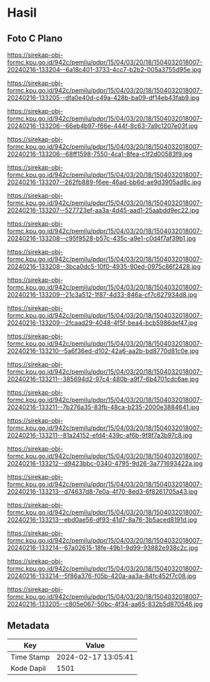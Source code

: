 # Hasil

## Foto C Plano

https://sirekap-obj-formc.kpu.go.id/942c/pemilu/pdpr/15/04/03/20/18/1504032018007-20240216-133204--6a18c401-3733-4cc7-b2b2-005a3755d95e.jpg

https://sirekap-obj-formc.kpu.go.id/942c/pemilu/pdpr/15/04/03/20/18/1504032018007-20240216-133205--dfa0e40d-c49a-428b-ba09-df14eb43fab9.jpg

https://sirekap-obj-formc.kpu.go.id/942c/pemilu/pdpr/15/04/03/20/18/1504032018007-20240216-133206--66eb4b97-f66e-444f-8c63-7a9c1207e03f.jpg

https://sirekap-obj-formc.kpu.go.id/942c/pemilu/pdpr/15/04/03/20/18/1504032018007-20240216-133206--68ff1598-7550-4ca1-8fea-c1f2d00583f9.jpg

https://sirekap-obj-formc.kpu.go.id/942c/pemilu/pdpr/15/04/03/20/18/1504032018007-20240216-133207--262fb889-f6ee-46ad-bb6d-ae9d3905ad8c.jpg

https://sirekap-obj-formc.kpu.go.id/942c/pemilu/pdpr/15/04/03/20/18/1504032018007-20240216-133207--527723ef-aa3a-4d45-aad1-25aabdd9ec22.jpg

https://sirekap-obj-formc.kpu.go.id/942c/pemilu/pdpr/15/04/03/20/18/1504032018007-20240216-133208--c95f9528-b57c-435c-a9e1-c0d4f7af39b1.jpg

https://sirekap-obj-formc.kpu.go.id/942c/pemilu/pdpr/15/04/03/20/18/1504032018007-20240216-133208--3bca0dc5-10f0-4935-90ed-0975c86f2428.jpg

https://sirekap-obj-formc.kpu.go.id/942c/pemilu/pdpr/15/04/03/20/18/1504032018007-20240216-133209--21c3a512-1f87-4d33-846a-cf7c627934d8.jpg

https://sirekap-obj-formc.kpu.go.id/942c/pemilu/pdpr/15/04/03/20/18/1504032018007-20240216-133209--2fcaad29-4048-4f5f-bea4-bcb5986def47.jpg

https://sirekap-obj-formc.kpu.go.id/942c/pemilu/pdpr/15/04/03/20/18/1504032018007-20240216-133210--5a6f36ed-d102-42a6-aa2b-bd8770d81c0e.jpg

https://sirekap-obj-formc.kpu.go.id/942c/pemilu/pdpr/15/04/03/20/18/1504032018007-20240216-133211--385694d2-97c4-480b-a9f7-6b4701cdc6ae.jpg

https://sirekap-obj-formc.kpu.go.id/942c/pemilu/pdpr/15/04/03/20/18/1504032018007-20240216-133211--7b276a35-83fb-48ca-b235-2000e3884641.jpg

https://sirekap-obj-formc.kpu.go.id/942c/pemilu/pdpr/15/04/03/20/18/1504032018007-20240216-133211--81a24152-efd4-439c-af6b-9f8f7a3b97c8.jpg

https://sirekap-obj-formc.kpu.go.id/942c/pemilu/pdpr/15/04/03/20/18/1504032018007-20240216-133212--d9423bbc-0340-4795-9d26-3a771693422a.jpg

https://sirekap-obj-formc.kpu.go.id/942c/pemilu/pdpr/15/04/03/20/18/1504032018007-20240216-133213--d74637d8-7e0a-4f70-8ed3-6f8261705a43.jpg

https://sirekap-obj-formc.kpu.go.id/942c/pemilu/pdpr/15/04/03/20/18/1504032018007-20240216-133213--ebd0ae56-df93-41d7-8a76-3b5aced8191d.jpg

https://sirekap-obj-formc.kpu.go.id/942c/pemilu/pdpr/15/04/03/20/18/1504032018007-20240216-133214--67a02615-18fe-49b1-9d99-93882e938c2c.jpg

https://sirekap-obj-formc.kpu.go.id/942c/pemilu/pdpr/15/04/03/20/18/1504032018007-20240216-133214--5f86a376-f05b-420a-aa3a-84fc452f7c08.jpg

https://sirekap-obj-formc.kpu.go.id/942c/pemilu/pdpr/15/04/03/20/18/1504032018007-20240216-133205--c805e067-50bc-4f34-aa65-832b5d870546.jpg


## Metadata

| Key        | Value               |
| ---------- | ------------------- |
| Time Stamp | 2024-02-17 13:05:41 |
| Kode Dapil | 1501                |



